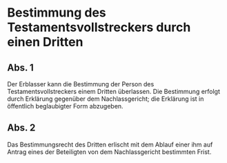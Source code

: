 # Bestimmung des Testamentsvollstreckers durch einen Dritten



## Abs. 1

 Der Erblasser kann die Bestimmung der Person des Testamentsvollstreckers einem Dritten überlassen. Die Bestimmung erfolgt durch Erklärung gegenüber dem Nachlassgericht; die Erklärung ist in öffentlich beglaubigter Form abzugeben.

## Abs. 2

 Das Bestimmungsrecht des Dritten erlischt mit dem Ablauf einer ihm auf Antrag eines der Beteiligten von dem Nachlassgericht bestimmten Frist. 

